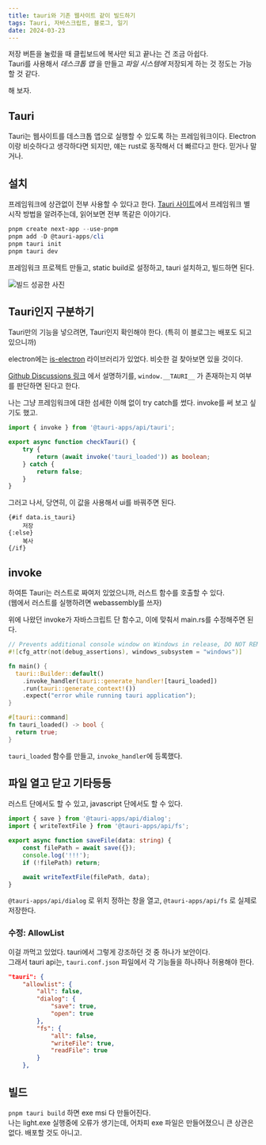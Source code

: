 ```yaml
---
title: tauri와 기존 웹사이트 같이 빌드하기
tags: Tauri, 자바스크립트, 블로그, 일기
date: 2024-03-23
---
```


저장 버튼을 눌렀을 때 클립보드에 복사만 되고 끝나는 건 조금 아쉽다.  
Tauri를 사용해서 _데스크톱 앱_ 을 만들고 _파일 시스템에_ 저장되게 하는 것 정도는 가능할 것 같다.

해 보자.

## Tauri

Tauri는 웹사이트를 데스크톱 앱으로 실행할 수 있도록 하는 프레임워크이다.
Electron이랑 비슷하다고 생각하다면 되지만, 얘는 rust로 동작해서 더 빠르다고 한다. 믿거나 말거나.

## 설치

프레임워크에 상관없이 전부 사용할 수 있다고 한다.
[Tauri 사이트](https://tauri.app/v1/guides/getting-started/setup/)에서 프레임워크 별 시작 방법을 알려주는데,
읽어보면 전부 똑같은 이야기다.

```powershell
pnpm create next-app --use-pnpm
pnpm add -D @tauri-apps/cli
pnpm tauri init
pnpm tauri dev
```

프레임워크 프로젝트 만들고, static build로 설정하고, tauri 설치하고, 빌드하면 된다.

![빌드 성공한 사진](/post_img/6/image.png)

## Tauri인지 구분하기

Tauri만의 기능을 넣으려면, Tauri인지 확인해야 한다.
(특히 이 블로그는 배포도 되고 있으니까)

electron에는 [is-electron](https://www.npmjs.com/package/is-electron) 라이브러리가 있었다.
비슷한 걸 찾아보면 있을 것이다.

[Github Discussions 링크](https://github.com/tauri-apps/tauri/discussions/2725)
에서 설명하기를, `window.__TAURI__` 가 존재하는지 여부를 판단하면 된다고 한다.

나는 그냥 프레임워크에 대한 섬세한 이해 없이 try catch를 썼다. invoke를 써 보고 싶기도 했고.

```typescript
import { invoke } from '@tauri-apps/api/tauri';

export async function checkTauri() {
    try {
        return (await invoke('tauri_loaded')) as boolean;
    } catch {
        return false;
    }
}
```

그러고 나서, 당연히, 이 값을 사용해서 ui를 바꿔주면 된다.

```svelte
{#if data.is_tauri}
    저장
{:else}
    복사
{/if}
```

## invoke

하여튼 Tauri는 러스트로 짜여저 있었으니까, 러스트 함수를 호출할 수 있다.  
(웹에서 러스트를 실행하려면 webassembly를 쓰자)

위에 나왔던 invoke가 자바스크립트 단 함수고, 이에 맞춰서 main.rs를 수정해주면 된다.

```rust
// Prevents additional console window on Windows in release, DO NOT REMOVE!!
#![cfg_attr(not(debug_assertions), windows_subsystem = "windows")]

fn main() {
  tauri::Builder::default()
    .invoke_handler(tauri::generate_handler![tauri_loaded])
    .run(tauri::generate_context!())
    .expect("error while running tauri application");
}

#[tauri::command]
fn tauri_loaded() -> bool {
  return true;
}
```

`tauri_loaded` 함수를 만들고, `invoke_handler`에 등록했다.

## 파일 열고 닫고 기타등등

러스트 단에서도 할 수 있고, javascript 단에서도 할 수 있다.

```typescript
import { save } from '@tauri-apps/api/dialog';
import { writeTextFile } from '@tauri-apps/api/fs';

export async function saveFile(data: string) {
    const filePath = await save({});
    console.log('!!!');
    if (!filePath) return;

    await writeTextFile(filePath, data);
}
```

`@tauri-apps/api/dialog` 로 위치 정하는 창을 열고, `@tauri-apps/api/fs` 로 실제로 저장한다.

### 수정: AllowList

이걸 까먹고 있었다. tauri에서 그렇게 강조하던 것 중 하나가 보안이다.  
그래서 tauri api는, `tauri.conf.json` 파일에서 각 기능들을 하나하나 허용해야 한다.

```json
"tauri": {
    "allowlist": {
        "all": false,
        "dialog": {
            "save": true,
            "open": true
        },
        "fs": {
            "all": false,
            "writeFile": true,
            "readFile": true
        }
    },
```

## 빌드

`pnpm tauri build` 하면 exe msi 다 만들어진다.  
나는 light.exe 실행중에 오류가 생기는데, 어차피 exe 파일은 만들어졌으니 큰 상관은 없다.
배포할 것도 아니고.
